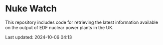 # Nuke Watch

This repository includes code for retrieving the latest information available on the output of EDF nuclear power plants in the UK.

Last updated: 2024-10-06 04:13